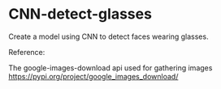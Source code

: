 # CNN-detect-glasses
Create a model using CNN to detect faces wearing glasses.






Reference:

The google-images-download api used for gathering images
https://pypi.org/project/google_images_download/
